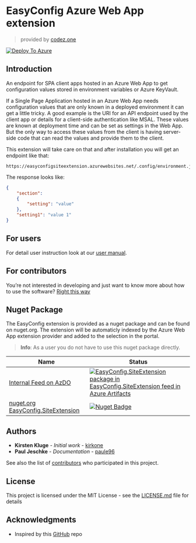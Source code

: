# EasyConfig Azure Web App extension

> provided by [codez.one](https://codez.one)

[![Deploy To Azure](https://aka.ms/deploytoazurebutton)](https://portal.azure.com/#create/Microsoft.Template/uri/https%3A%2F%2Fraw.githubusercontent.com%2Fcodez-one%2FEasyConfig%2Fmaster%2Fazure%2Fazuredeploy.json)

## Introduction

An endpoint for SPA client apps hosted in an Azure Web App to get configuration values stored in environment variables or Azure KeyVault.

If a Single Page Application hosted in an Azure Web App needs configuration values that are only known in a deployed environment it can get a little tricky. A good example is the URI for an API endpoint used by the client app or details for a client-side authentication like MSAL. These values are known at deployment time and can be set as settings in the Web App. But the only way to access these values from the client is having server-side code that can read the values and provide them to the client.  

This extension will take care on that and after installation you will get an endpoint like that:

```
https://easyconfigsiteextension.azurewebsites.net/.config/environment.json
```

The response looks like:

```json
{
    "section":
    {
        "setting": "value"
    },
    "setting1": "value 1"
}
```

## For users

For detail user instruction look at our [user manual](/docs/users/Index.md).

## For contributors

You’re not interested in developing and just want to know more about how to use the software? [Right this way](/docs/contributors/Index.md)

## Nuget Package

The EasyConfig extension is provided as a nuget package and can be found on nuget.org. The extension will be automaticly indexed by the Azure Web App extension provider and added to the selection in the portal.

> **Info**: As a user you do not have to use this nuget package directly.

| Name | Status |
| --- | ---|
| [Internal Feed on AzDO](https://dev.azure.com/czon/EasyConfig.SiteExtension/_packaging?_a=package&feed=31290296-b55e-464b-b92e-d8b8c91cbdfe&package=e97dc02b-bdd8-4299-9f84-2b795b116572&preferRelease=true) | [![EasyConfig.SiteExtension package in EasyConfig.SiteExtension feed in Azure Artifacts](https://feeds.dev.azure.com/czon/d27b319b-5062-4fcb-8dbb-ee3a080e553e/_apis/public/Packaging/Feeds/31290296-b55e-464b-b92e-d8b8c91cbdfe/Packages/e97dc02b-bdd8-4299-9f84-2b795b116572/Badge)](https://dev.azure.com/czon/EasyConfig.SiteExtension/_packaging?_a=package&feed=31290296-b55e-464b-b92e-d8b8c91cbdfe&package=e97dc02b-bdd8-4299-9f84-2b795b116572&preferRelease=true) |
| [nuget.org EasyConfig.SiteExtension](https://www.nuget.org/packages/EasyConfig.SiteExtension/) | [![Nuget Badge](https://img.shields.io/nuget/v/EasyConfig.SiteExtension.svg)](https://www.nuget.org/packages/EasyConfig.SiteExtension/) |

## Authors

-   **Kirsten Kluge** - _Initial work_ - [kirkone](https://github.com/kirkone)
-   **Paul Jeschke** - _Documentation_ - [paule96](https://github.com/paule96)

See also the list of [contributors](https://github.com/codez-one/EasyConfig/graphs/contributors) who participated in this project.

## License

This project is licensed under the MIT License - see the [LICENSE.md](LICENSE.md) file for details

## Acknowledgments

-   Inspired by this [GitHub](https://github.com/mmercan/Creating-Azure-WebSites-Site-Extensions) repo
